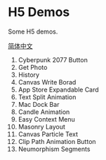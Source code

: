 # H5 Demos

Some H5 demos.

[简体中文](./README_zh.md)

1. Cyberpunk 2077 Button
2. Get Photo
3. History
4. Canvas Write Borad
5. App Store Expandable Card
6. Text Split Animation
7. Mac Dock Bar
8. Candle Animation
9. Easy Context Menu
10. Masonry Layout
11. Canvas Particle Text
12. Clip Path Animation Button
13. Neumorphism Segments

